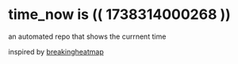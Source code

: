 # time_now is (( 1738314000268 ))

an automated repo that shows the currnent time

inspired by [breakingheatmap](https://github.com/breakingheatmap/breakingheatmap)